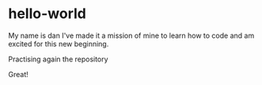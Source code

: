 # hello-world
My name is dan I've made it a mission of mine to learn how to code and am excited for this new beginning.


Practising again the repository

Great!
